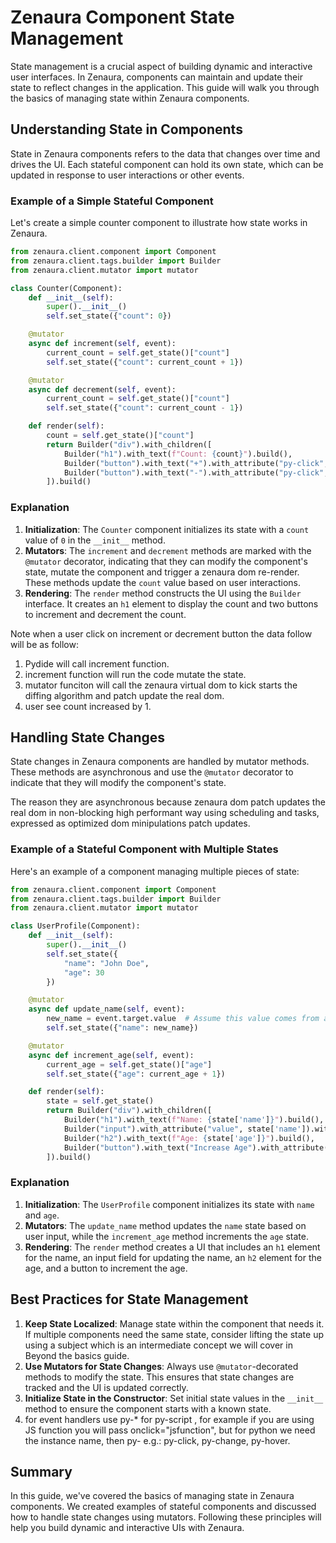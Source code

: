 # Zenaura Component State Management

State management is a crucial aspect of building dynamic and interactive user interfaces. In Zenaura, components can maintain and update their state to reflect changes in the application. This guide will walk you through the basics of managing state within Zenaura components.

## Understanding State in Components

State in Zenaura components refers to the data that changes over time and drives the UI. Each stateful component can hold its own state, which can be updated in response to user interactions or other events.

### Example of a Simple Stateful Component

Let's create a simple counter component to illustrate how state works in Zenaura.

```python
from zenaura.client.component import Component
from zenaura.client.tags.builder import Builder
from zenaura.client.mutator import mutator

class Counter(Component):
    def __init__(self):
        super().__init__()
        self.set_state({"count": 0})

    @mutator
    async def increment(self, event):
        current_count = self.get_state()["count"]
        self.set_state({"count": current_count + 1})

    @mutator
    async def decrement(self, event):
        current_count = self.get_state()["count"]
        self.set_state({"count": current_count - 1})

    def render(self):
        count = self.get_state()["count"]
        return Builder("div").with_children([
            Builder("h1").with_text(f"Count: {count}").build(),
            Builder("button").with_text("+").with_attribute("py-click", f"{self.instance_name}.increment").build(),
            Builder("button").with_text("-").with_attribute("py-click", f"{self.instance_name}.decrement").build()
        ]).build()
```

### Explanation

1. **Initialization**: The `Counter` component initializes its state with a `count` value of `0` in the `__init__` method.
2. **Mutators**: The `increment` and `decrement` methods are marked with the `@mutator` decorator, indicating that they can modify the component's state, mutate the component and trigger a zenaura dom re-render. These methods update the `count` value based on user interactions.
3. **Rendering**: The `render` method constructs the UI using the `Builder` interface. It creates an `h1` element to display the count and two buttons to increment and decrement the count.

Note when a user click on increment or decrement button the data follow will be as follow:
1. Pydide will call increment function.
2. increment function will run the code mutate the state.
3. mutator funciton will call the zenaura virtual dom to kick starts the diffing algorithm and patch update the real dom.
4. user see count increased by 1.

## Handling State Changes

State changes in Zenaura components are handled by mutator methods. These methods are asynchronous and use the `@mutator` decorator to indicate that they will modify the component's state.

The reason they are asynchronous because zenaura dom patch updates the real dom in non-blocking high performant way using scheduling and tasks, expressed as optimized dom minipulations patch updates.

### Example of a Stateful Component with Multiple States

Here's an example of a component managing multiple pieces of state:

```python
from zenaura.client.component import Component
from zenaura.client.tags.builder import Builder
from zenaura.client.mutator import mutator

class UserProfile(Component):
    def __init__(self):
        super().__init__()
        self.set_state({
            "name": "John Doe",
            "age": 30
        })

    @mutator
    async def update_name(self, event):
        new_name = event.target.value  # Assume this value comes from an input field
        self.set_state({"name": new_name})

    @mutator
    async def increment_age(self, event):
        current_age = self.get_state()["age"]
        self.set_state({"age": current_age + 1})

    def render(self):
        state = self.get_state()
        return Builder("div").with_children([
            Builder("h1").with_text(f"Name: {state['name']}").build(),
            Builder("input").with_attribute("value", state['name']).with_attribute("py-change", f"{self.instance_name}.update_name").build(),
            Builder("h2").with_text(f"Age: {state['age']}").build(),
            Builder("button").with_text("Increase Age").with_attribute("py-click", f"{self.instance_name}.increment_age").build()
        ]).build()
```

### Explanation

1. **Initialization**: The `UserProfile` component initializes its state with `name` and `age`.
2. **Mutators**: The `update_name` method updates the `name` state based on user input, while the `increment_age` method increments the `age` state.
3. **Rendering**: The `render` method creates a UI that includes an `h1` element for the name, an input field for updating the name, an `h2` element for the age, and a button to increment the age.

## Best Practices for State Management

1. **Keep State Localized**: Manage state within the component that needs it. If multiple components need the same state, consider lifting the state up using a subject which is an intermediate concept we will cover in Beyond the basics guide. 
2. **Use Mutators for State Changes**: Always use `@mutator`-decorated methods to modify the state. This ensures that state changes are tracked and the UI is updated correctly.
3. **Initialize State in the Constructor**: Set initial state values in the `__init__` method to ensure the component starts with a known state.
4. for event handlers use py-* for py-script , for example if you are using JS function you will pass onclick="jsfunction", but for python we need the instance name, then py-<eventhandlername> e.g.: py-click, py-change, py-hover. 

## Summary

In this guide, we've covered the basics of managing state in Zenaura components. We created examples of stateful components and discussed how to handle state changes using mutators. Following these principles will help you build dynamic and interactive UIs with Zenaura.
